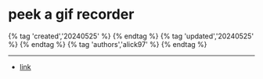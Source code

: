 # peek a gif recorder

{% tag 'created','20240525' %} {% endtag %} {% tag 'updated','20240525' %} {% endtag %} {% tag 'authors','alick97' %} {% endtag %}

---

- [link](https://github.com/phw/peek)
